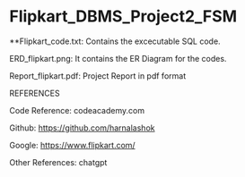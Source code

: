 # Flipkart_DBMS_Project2_FSM
**Flipkart_code.txt: Contains the excecutable SQL code.

ERD_flipkart.png: It contains the ER Diagram for the codes.

Report_flipkart.pdf: Project Report in pdf format

REFERENCES

Code Reference: codeacademy.com

Github: https://github.com/harnalashok

Google: https://www.flipkart.com/

Other References: chatgpt
